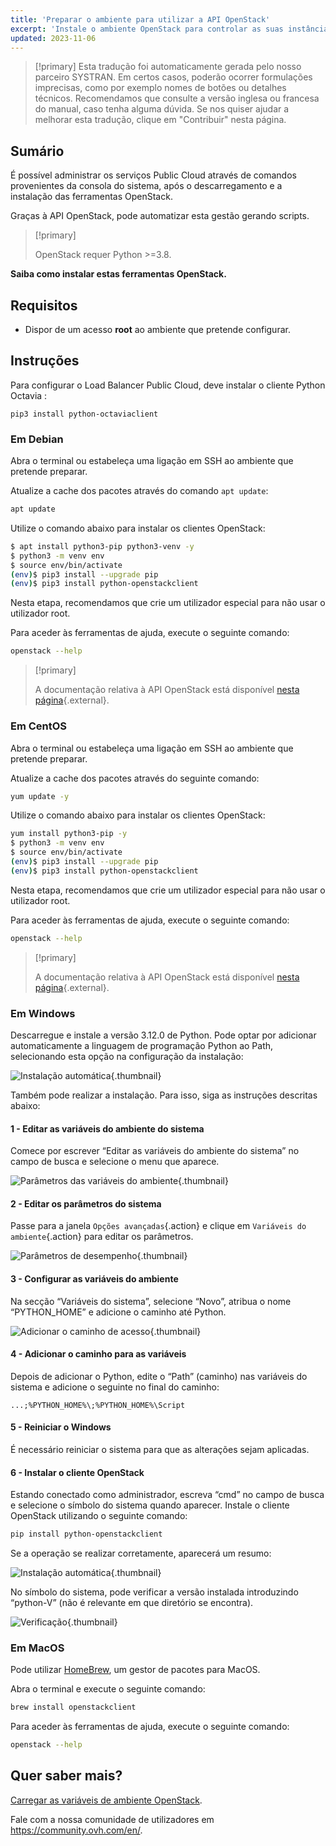 ```yaml
---
title: 'Preparar o ambiente para utilizar a API OpenStack'
excerpt: 'Instale o ambiente OpenStack para controlar as suas instâncias através da API'
updated: 2023-11-06
---
```


> [!primary]
> Esta tradução foi automaticamente gerada pelo nosso parceiro SYSTRAN. Em certos casos, poderão ocorrer formulações imprecisas, como por exemplo nomes de botões ou detalhes técnicos. Recomendamos que consulte a versão inglesa ou francesa do manual, caso tenha alguma dúvida. Se nos quiser ajudar a melhorar esta tradução, clique em "Contribuir" nesta página.
>

## Sumário

É possível administrar os serviços Public Cloud através de comandos provenientes da consola do sistema, após o descarregamento e a instalação das ferramentas OpenStack.

Graças à API OpenStack, pode automatizar esta gestão gerando scripts.

> [!primary]
>
> OpenStack requer Python >=3.8.
>

**Saiba como instalar estas ferramentas OpenStack.**

## Requisitos

- Dispor de um acesso **root** ao ambiente que pretende configurar.

## Instruções

Para configurar o Load Balancer Public Cloud, deve instalar o cliente Python Octavia :

```console
pip3 install python-octaviaclient
```

### Em Debian

Abra o terminal ou estabeleça uma ligação em SSH ao ambiente que pretende preparar.

Atualize a cache dos pacotes através do comando `apt update`:

```sh
apt update
```

Utilize o comando abaixo para instalar os clientes OpenStack:

```sh
$ apt install python3-pip python3-venv -y
$ python3 -m venv env
$ source env/bin/activate
(env)$ pip3 install --upgrade pip
(env)$ pip3 install python-openstackclient
```

Nesta etapa, recomendamos que crie um utilizador especial para não usar o utilizador root.

Para aceder às ferramentas de ajuda, execute o seguinte comando:

```sh
openstack --help
```

> [!primary]
> 
> A documentação relativa à API OpenStack está disponível [nesta página](https://docs.openstack.org/python-openstackclient/latest/){.external}.
> 

### Em CentOS

Abra o terminal ou estabeleça uma ligação em SSH ao ambiente que pretende preparar.

Atualize a cache dos pacotes através do seguinte comando:

```sh
yum update -y
```

Utilize o comando abaixo para instalar os clientes OpenStack:

```sh
yum install python3-pip -y
$ python3 -m venv env
$ source env/bin/activate
(env)$ pip3 install --upgrade pip
(env)$ pip3 install python-openstackclient
```

Nesta etapa, recomendamos que crie um utilizador especial para não usar o utilizador root.

Para aceder às ferramentas de ajuda, execute o seguinte comando:

```sh
openstack --help
```

> [!primary]
> 
> A documentação relativa à API OpenStack está disponível [nesta página](https://docs.openstack.org/python-openstackclient/latest/){.external}.
> 

### Em Windows

Descarregue e instale a versão 3.12.0 de Python. Pode optar por adicionar automaticamente a linguagem de programação Python ao Path, selecionando esta opção na configuração da instalação:

![Instalação automática](images/1_preparation_openstack_environment_windows.png){.thumbnail}

Também pode realizar a instalação. Para isso, siga as instruções descritas abaixo:

#### 1 - Editar as variáveis do ambiente do sistema

Comece por escrever “Editar as variáveis do ambiente do sistema” no campo de busca e selecione o menu que aparece.

![Parâmetros das variáveis do ambiente](images/2_preparation_openstack_environment_windows.png){.thumbnail}

#### 2 - Editar os parâmetros do sistema

Passe para a janela `Opções avançadas`{.action} e clique em `Variáveis do ambiente`{.action} para editar os parâmetros.

![Parâmetros de desempenho](images/3_preparation_openstack_environment_windows.png){.thumbnail}

#### 3 - Configurar as variáveis do ambiente 

Na secção “Variáveis do sistema”, selecione “Novo”, atribua o nome “PYTHON_HOME” e adicione o caminho até Python.

![Adicionar o caminho de acesso](images/4_edit_system_variables.png){.thumbnail}

#### 4 - Adicionar o caminho para as variáveis

Depois de adicionar o Python, edite o “Path” (caminho) nas variáveis do sistema e adicione o seguinte no final do caminho:

`...;%PYTHON_HOME%\;%PYTHON_HOME%\Script`

#### 5 - Reiniciar o Windows

É necessário reiniciar o sistema para que as alterações sejam aplicadas.

#### 6 - Instalar o cliente OpenStack

Estando conectado como administrador, escreva “cmd” no campo de busca e selecione o símbolo do sistema quando aparecer. Instale o cliente OpenStack utilizando o seguinte comando:

```sh
pip install python-openstackclient
```

Se a operação se realizar corretamente, aparecerá um resumo:

![Instalação automática](images/5_preparation_openstack_environment_windows.png){.thumbnail}

No símbolo do sistema, pode verificar a versão instalada introduzindo “python-V” (não é relevante em que diretório se encontra).

![Verificação](images/6_preparation_openstack_environment_windows.png){.thumbnail}

### Em MacOS

Pode utilizar [HomeBrew](https://brew.sh), um gestor de pacotes para MacOS.

Abra o terminal e execute o seguinte comando:

```bash
brew install openstackclient
```

Para aceder às ferramentas de ajuda, execute o seguinte comando:

```sh
openstack --help
```

## Quer saber mais?

[Carregar as variáveis de ambiente OpenStack](/pages/public_cloud/compute/loading_openstack_environment_variables).

Fale com a nossa comunidade de utilizadores em <https://community.ovh.com/en/>.
